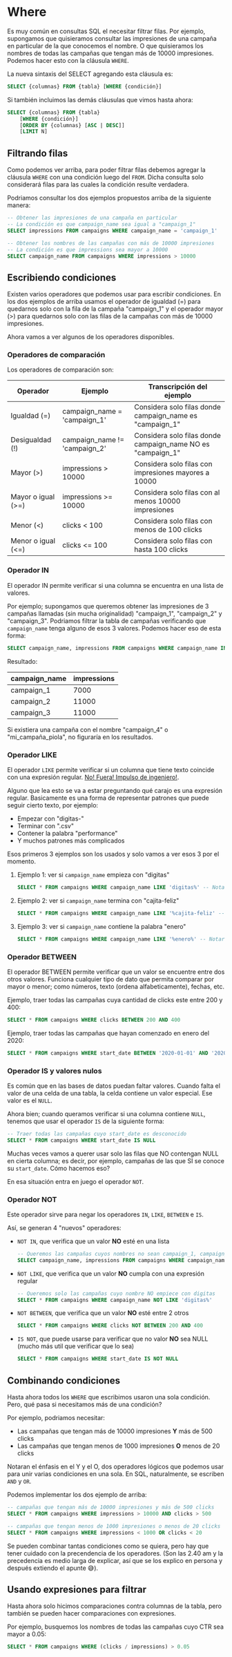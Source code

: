 # Where

Es muy común en consultas SQL el necesitar filtrar filas. Por ejemplo, supongamos que quisieramos consultar las impresiones de una campaña en particular de la que conocemos el nombre. O que quisieramos los nombres de todas las campañas que tengan más de 10000 impresiones. Podemos hacer esto con la cláusula `WHERE`.

La nueva sintaxis del SELECT agregando esta cláusula es:

``` sql
SELECT {columnas} FROM {tabla} [WHERE {condición}]
```

Si también incluimos las demás cláusulas que vimos hasta ahora:

``` sql
SELECT {columnas} FROM {tabla} 
    [WHERE {condición}]
    [ORDER BY {columnas} [ASC | DESC]]
    [LIMIT N]
```

## Filtrando filas

Como podemos ver arriba, para poder filtrar filas debemos agregar la cláusula `WHERE` con una condición luego del `FROM`. Dicha consulta solo considerará filas para las cuales la condición resulte verdadera.

Podriamos consultar los dos ejemplos propuestos arriba de la siguiente manera:

``` sql
-- Obtener las impresiones de una campaña en particular
-- La condición es que campaign_name sea igual a "campaign_1"
SELECT impressions FROM campaigns WHERE campaign_name = 'campaign_1'

-- Obtener los nombres de las campañas con más de 10000 impresiones
-- La condición es que impressions sea mayor a 10000
SELECT campaign_name FROM campaigns WHERE impressions > 10000
```

## Escribiendo condiciones

Existen varios operadores que podemos usar para escribir condiciones. En los dos ejemplos de arriba usamos el operador de igualdad (=) para quedarnos solo con la fila de la campaña "campaign_1" y el operador mayor (>) para quedarnos solo con las filas de la campañas con más de 10000 impresiones.

Ahora vamos a ver algunos de los operadores disponibles.

### Operadores de comparación

Los operadores de comparación son:

| Operador           | Ejemplo                       | Transcripción del ejemplo                                   |
|--------------------|-------------------------------|-------------------------------------------------------------|
| Igualdad (=)       | campaign_name = 'campaign_1'  | Considera solo filas donde campaign_name es "campaign_1"    |
| Desigualdad (!)    | campaign_name != 'campaign_2' | Considera solo filas donde campaign_name NO es "campaign_1" |
| Mayor (>)          | impressions > 10000           | Considera solo filas con impresiones mayores a 10000        |
| Mayor o igual (>=) | impressions >= 10000          | Considera solo filas con al menos 10000 impresiones         |
| Menor (<)          | clicks < 100                  | Considera solo filas con menos de 100 clicks                |
| Menor o igual (<=) | clicks <= 100                 | Considera solo filas con hasta 100 clicks                   |

### Operador IN

El operador IN permite verificar si una columna se encuentra en una lista de valores.

Por ejemplo; supongamos que queremos obtener las impresiones de 3 campañas llamadas (sin mucha originalidad) "campaign_1", "campaign_2" y "campaign_3". Podriamos filtrar la tabla de campañas verificando que `campaign_name` tenga alguno de esos 3 valores. Podemos hacer eso de esta forma:

``` sql
SELECT campaign_name, impressions FROM campaigns WHERE campaign_name IN ('campaign_1', 'campaign_2', 'campaign_3')
```

Resultado:

| campaign_name | impressions |
|---------------|-------------|
| campaign_1    | 7000        |
| campaign_2    | 11000       |
| campaign_3    | 11000       |

Si existiera una campaña con el nombre "campaign_4" o "mi_campaña_piola", no figuraría en los resultados.

### Operador LIKE

El operador `LIKE` permite verificar si un columna que tiene texto coincide con una expresión regular. [No! Fuera! Impulso de ingeniero!](https://www.youtube.com/watch?v=RLmxIWYxl44).

Alguno que lea esto se va a estar preguntando qué carajo es una expresión regular. Basicamente es una forma de representar patrones que puede seguir cierto texto, por ejemplo:

* Empezar con "digitas-"
* Terminar con ".csv"
* Contener la palabra "performance"
* Y muchos patrones más complicados

Esos primeros 3 ejemplos son los usados y solo vamos a ver esos 3 por el momento.

1. Ejemplo 1: ver si `campaign_name` empieza con "digitas"

    ``` sql
    SELECT * FROM campaigns WHERE campaign_name LIKE 'digitas%' -- Notar el % al final
    ```

2. Ejemplo 2: ver si `campaign_name` termina con "cajita-feliz"

    ``` sql
    SELECT * FROM campaigns WHERE campaign_name LIKE '%cajita-feliz' -- Notar el % al principio
    ```

3. Ejemplo 3: ver si `campaign_name` contiene la palabra "enero"

    ``` sql
    SELECT * FROM campaigns WHERE campaign_name LIKE '%enero%' -- Notar los dos %
    ```

### Operador BETWEEN

El operador BETWEEN permite verificar que un valor se encuentre entre dos otros valores. Funciona cualquier tipo de dato que permita comparar por mayor o menor; como números, texto (ordena alfabeticamente), fechas, etc.

Ejemplo, traer todas las campañas cuya cantidad de clicks este entre 200 y 400:

``` sql
SELECT * FROM campaigns WHERE clicks BETWEEN 200 AND 400
```

Ejemplo, traer todas las campañas que hayan comenzado en enero del 2020:


``` sql
SELECT * FROM campaigns WHERE start_date BETWEEN '2020-01-01' AND '2020-01-31'
```

### Operador IS y valores nulos

Es común que en las bases de datos puedan faltar valores. Cuando falta el valor de una celda de una tabla, la celda contiene un valor especial. Ese valor es el `NULL`.

Ahora bien; cuando queramos verificar si una columna contiene `NULL`, tenemos que usar el operador `IS` de la siguiente forma:

``` sql
-- Traer todas las campañas cuyo start_date es desconocido
SELECT * FROM campaigns WHERE start_date IS NULL
```

Muchas veces vamos a querer usar solo las filas que NO contengan NULL en cierta columna; es decir, por ejemplo, campañas de las que SI se conoce su `start_date`. Cómo hacemos eso?

En esa situación entra en juego el operador `NOT`.

### Operador NOT

Este operador sirve para negar los operadores `IN`, `LIKE`, `BETWEEN` e `IS`.

Así, se generan 4 "nuevos" operadores:

* `NOT IN`, que verifica que un valor **NO** esté en una lista


    ``` sql
    -- Queremos las campañas cuyos nombres no sean campaign_1, campaign_2 o campaign_3
    SELECT campaign_name, impressions FROM campaigns WHERE campaign_name NOT IN ('campaign_1', 'campaign_2', 'campaign_3')
    ```

* `ǸOT LIKE`, que verifica que un valor **NO** cumpla con una expresión regular


    ``` sql
    -- Queremos solo las campañas cuyo nombre NO empiece con digitas
    SELECT * FROM campaigns WHERE campaign_name NOT LIKE 'digitas%'
    ```

* `NOT BETWEEN`, que verifica que un valor **NO** esté entre 2 otros


    ``` sql
    SELECT * FROM campaigns WHERE clicks NOT BETWEEN 200 AND 400
    ```

* `IS NOT`, que puede usarse para verificar que no valor **NO** sea NULL (mucho más util que verificar que lo sea)

    ``` sql
    SELECT * FROM campaigns WHERE start_date IS NOT NULL
    ```

## Combinando condiciones

Hasta ahora todos los `WHERE` que escribimos usaron una sola condición. Pero, qué pasa si necesitamos más de una condición?

Por ejemplo, podriamos necesitar:

* Las campañas que tengan más de 10000 impresiones **Y** más de 500 clicks
* Las campañas que tengan menos de 1000 impresiones **O** menos de 20 clicks

Notaran el énfasis en el Y y el O, dos operadores lógicos que podemos usar para unir varias condiciones en una sola. En SQL, naturalmente, se escriben `AND` y `OR`.

Podemos implementar los dos ejemplo de arriba:

``` sql
-- campañas que tengan más de 10000 impresiones y más de 500 clicks
SELECT * FROM campaigns WHERE impressions > 10000 AND clicks > 500
```

``` sql
-- campañas que tengan menos de 1000 impresiones o menos de 20 clicks
SELECT * FROM campaigns WHERE impressions < 1000 OR clicks < 20
```

Se pueden combinar tantas condiciones como se quiera, pero hay que tener cuidado con la precendencia de los operadores. (Son las 2.40 am y la precedencia es medio larga de explicar, así que se los explico en persona y después extiendo el apunte :sweat_smile:).

## Usando expresiones para filtrar

Hasta ahora solo hicimos comparaciones contra columnas de la tabla, pero también se pueden hacer comparaciones con expresiones.

Por ejemplo, busquemos los nombres de todas las campañas cuyo CTR sea mayor a 0.05:

``` sql
SELECT * FROM campaigns WHERE (clicks / impressions) > 0.05
```